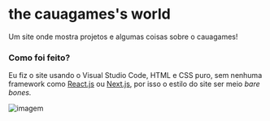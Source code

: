 # the cauagames's world

Um site onde mostra projetos e algumas coisas sobre o cauagames!

### Como foi feito?

Eu fiz o site usando o Visual Studio Code, HTML e CSS puro, sem nenhuma framework como [React.js](https://reactjs.org/) ou [Next.js](https://nextjs.org/), por isso o estilo do site ser meio *bare bones.*

![imagem](https://cdn.discordapp.com/attachments/864541304598954004/1071516114158370926/h5gkefku.png)
